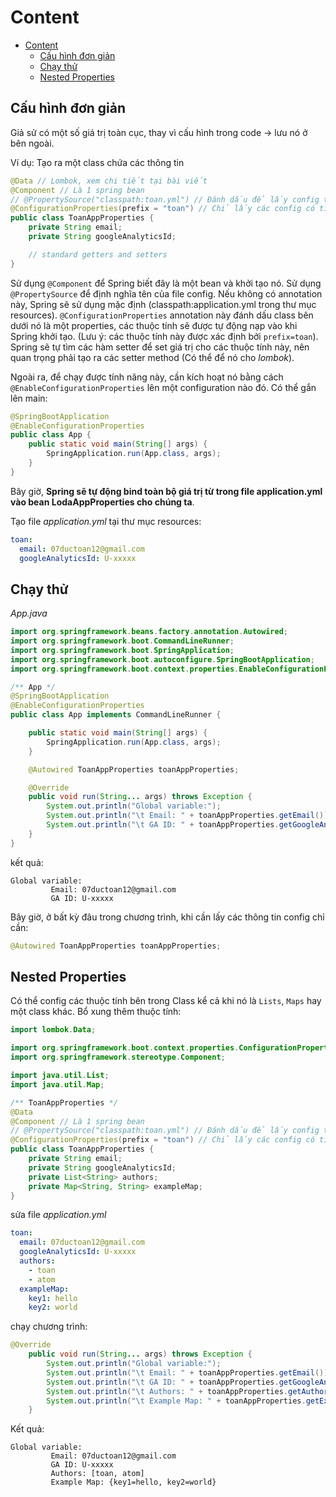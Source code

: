 # Content

<!--toc:start-->

- [Content](#content)
  - [Cấu hình đơn giản](#cấu-hình-đơn-giản)
  - [Chạy thử](#chạy-thử)
  - [Nested Properties](#nested-properties)
  <!--toc:end-->

## Cấu hình đơn giản

Giả sử có một số giá trị toàn cục, thay vì cấu hình trong code -> lưu nó ở bên ngoài.

Ví dụ: Tạo ra một class chứa các thông tin

```java
@Data // Lombok, xem chi tiết tại bài viết
@Component // Là 1 spring bean
// @PropertySource("classpath:toan.yml") // Đánh dấu để lấy config từ trong file toan.yml
@ConfigurationProperties(prefix = "toan") // Chỉ lấy các config có tiền tố là "toan"
public class ToanAppProperties {
    private String email;
    private String googleAnalyticsId;

    // standard getters and setters
}
```

Sử dụng `@Component` để Spring biết đây là một bean và khởi tạo nó. Sử dụng `@PropertySource` để định nghĩa tên của file config. Nếu không có annotation này, Spring sẽ sử dụng mặc định (classpath:application.yml trong thư mục resources).
`@ConfigurationProperties` annotation này đánh dấu class bên dưới nó là một properties, các thuộc tính sẽ được tự động nạp vào khi Spring khởi tạo. (Lưu ý: các thuộc tính này được xác định bởi `prefix=toan`).
Spring sẽ tự tìm các hàm setter để set giá trị cho các thuộc tính này, nên quan trọng phải tạo ra các setter method (Có thể để nó cho _lombok_).

Ngoài ra, để chạy được tính năng này, cần kích hoạt nó bằng cách `@EnableConfigurationProperties` lên một configuration nào đó. Có thể gắn lên main:

```java
@SpringBootApplication
@EnableConfigurationProperties
public class App {
    public static void main(String[] args) {
        SpringApplication.run(App.class, args);
    }
}
```

Bây giờ, **Spring sẽ tự động bind toàn bộ giá trị từ trong file application.yml vào bean LodaAppProperties cho chúng ta**.

Tạo file _application.yml_ tại thư mục resources:

```yml
toan:
  email: 07ductoan12@gmail.com
  googleAnalyticsId: U-xxxxx
```

## Chạy thử

_App.java_

```java
import org.springframework.beans.factory.annotation.Autowired;
import org.springframework.boot.CommandLineRunner;
import org.springframework.boot.SpringApplication;
import org.springframework.boot.autoconfigure.SpringBootApplication;
import org.springframework.boot.context.properties.EnableConfigurationProperties;

/** App */
@SpringBootApplication
@EnableConfigurationProperties
public class App implements CommandLineRunner {

    public static void main(String[] args) {
        SpringApplication.run(App.class, args);
    }

    @Autowired ToanAppProperties toanAppProperties;

    @Override
    public void run(String... args) throws Exception {
        System.out.println("Global variable:");
        System.out.println("\t Email: " + toanAppProperties.getEmail());
        System.out.println("\t GA ID: " + toanAppProperties.getGoogleAnalyticsId());
    }
}
```

kết quả:

```text
Global variable:
         Email: 07ductoan12@gmail.com
         GA ID: U-xxxxx
```

Bây giờ, ở bất kỳ đâu trong chương trình, khi cần lấy các thông tin config chỉ cần:

```java
@Autowired ToanAppProperties toanAppProperties;
```

## Nested Properties

Có thể config các thuộc tính bên trong Class kể cả khi nó là `Lists`, `Maps` hay một class khác.
Bổ xung thêm thuộc tính:

```java
import lombok.Data;

import org.springframework.boot.context.properties.ConfigurationProperties;
import org.springframework.stereotype.Component;

import java.util.List;
import java.util.Map;

/** ToanAppProperties */
@Data
@Component // Là 1 spring bean
// @PropertySource("classpath:toan.yml") // Đánh dấu để lấy config từ trong file toan.yml
@ConfigurationProperties(prefix = "toan") // Chỉ lấy các config có tiền tố là "toan"
public class ToanAppProperties {
    private String email;
    private String googleAnalyticsId;
    private List<String> authors;
    private Map<String, String> exampleMap;
}
```

sửa file _application.yml_

```yml
toan:
  email: 07ductoan12@gmail.com
  googleAnalyticsId: U-xxxxx
  authors:
    - toan
    - atom
  exampleMap:
    key1: hello
    key2: world
```

chạy chương trình:

```java
@Override
    public void run(String... args) throws Exception {
        System.out.println("Global variable:");
        System.out.println("\t Email: " + toanAppProperties.getEmail());
        System.out.println("\t GA ID: " + toanAppProperties.getGoogleAnalyticsId());
        System.out.println("\t Authors: " + toanAppProperties.getAuthors());
        System.out.println("\t Example Map: " + toanAppProperties.getExampleMap());
    }
```

Kết quả:

```text
Global variable:
         Email: 07ductoan12@gmail.com
         GA ID: U-xxxxx
         Authors: [toan, atom]
         Example Map: {key1=hello, key2=world}
```
